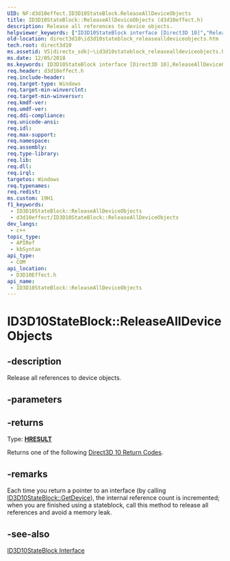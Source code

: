 ```yaml
---
UID: NF:d3d10effect.ID3D10StateBlock.ReleaseAllDeviceObjects
title: ID3D10StateBlock::ReleaseAllDeviceObjects (d3d10effect.h)
description: Release all references to device objects.
helpviewer_keywords: ["ID3D10StateBlock interface [Direct3D 10]","ReleaseAllDeviceObjects method","ID3D10StateBlock.ReleaseAllDeviceObjects","ID3D10StateBlock::ReleaseAllDeviceObjects","ReleaseAllDeviceObjects","ReleaseAllDeviceObjects method [Direct3D 10]","ReleaseAllDeviceObjects method [Direct3D 10]","ID3D10StateBlock interface","d3d10effect/ID3D10StateBlock::ReleaseAllDeviceObjects","direct3d10.id3d10stateblock_releasealldeviceobjects","fbca6160-5745-e714-9c14-1caf025016ad"]
old-location: direct3d10\id3d10stateblock_releasealldeviceobjects.htm
tech.root: direct3d10
ms.assetid: VS|directx_sdk|~\id3d10stateblock_releasealldeviceobjects.htm
ms.date: 12/05/2018
ms.keywords: ID3D10StateBlock interface [Direct3D 10],ReleaseAllDeviceObjects method, ID3D10StateBlock.ReleaseAllDeviceObjects, ID3D10StateBlock::ReleaseAllDeviceObjects, ReleaseAllDeviceObjects, ReleaseAllDeviceObjects method [Direct3D 10], ReleaseAllDeviceObjects method [Direct3D 10],ID3D10StateBlock interface, d3d10effect/ID3D10StateBlock::ReleaseAllDeviceObjects, direct3d10.id3d10stateblock_releasealldeviceobjects, fbca6160-5745-e714-9c14-1caf025016ad
req.header: d3d10effect.h
req.include-header: 
req.target-type: Windows
req.target-min-winverclnt: 
req.target-min-winversvr: 
req.kmdf-ver: 
req.umdf-ver: 
req.ddi-compliance: 
req.unicode-ansi: 
req.idl: 
req.max-support: 
req.namespace: 
req.assembly: 
req.type-library: 
req.lib: 
req.dll: 
req.irql: 
targetos: Windows
req.typenames: 
req.redist: 
ms.custom: 19H1
f1_keywords:
 - ID3D10StateBlock::ReleaseAllDeviceObjects
 - d3d10effect/ID3D10StateBlock::ReleaseAllDeviceObjects
dev_langs:
 - c++
topic_type:
 - APIRef
 - kbSyntax
api_type:
 - COM
api_location:
 - D3D10Effect.h
api_name:
 - ID3D10StateBlock::ReleaseAllDeviceObjects
---
```


# ID3D10StateBlock::ReleaseAllDeviceObjects


## -description

Release all references to device objects.

## -parameters

## -returns

Type: <b><a href="/windows/win32/com/structure-of-com-error-codes">HRESULT</a></b>

Returns one of the following <a href="/windows/desktop/direct3d10/d3d10-graphics-reference-returnvalues">Direct3D 10 Return Codes</a>.

## -remarks

Each time you return a pointer to an interface (by calling <a href="/windows/desktop/api/d3d10effect/nf-d3d10effect-id3d10stateblock-getdevice">ID3D10StateBlock::GetDevice</a>), the internal reference count is incremented; when you are finished using a stateblock, call this method to release all references and avoid a memory leak.

## -see-also

<a href="/windows/desktop/api/d3d10effect/nn-d3d10effect-id3d10stateblock">ID3D10StateBlock Interface</a>


